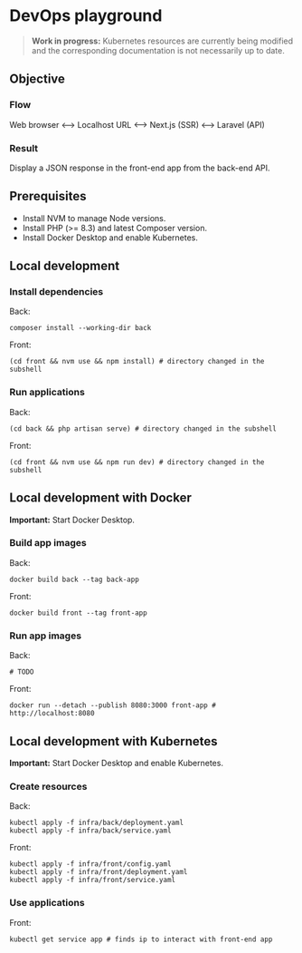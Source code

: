 # DevOps playground

> **Work in progress:** Kubernetes resources are currently being modified and the corresponding documentation is not necessarily up to date.

## Objective

### Flow

Web browser <--> Localhost URL <--> Next.js (SSR) <--> Laravel (API)

### Result

Display a JSON response in the front-end app from the back-end API.

## Prerequisites

- Install NVM to manage Node versions.
- Install PHP (>= 8.3) and latest Composer version.
- Install Docker Desktop and enable Kubernetes.

## Local development

### Install dependencies

Back:
```shell
composer install --working-dir back
```

Front:
```shell
(cd front && nvm use && npm install) # directory changed in the subshell
```

### Run applications

Back:
```shell
(cd back && php artisan serve) # directory changed in the subshell
```

Front:
```shell
(cd front && nvm use && npm run dev) # directory changed in the subshell
```

## Local development with Docker

**Important:** Start Docker Desktop.

### Build app images

Back:
```shell
docker build back --tag back-app
```

Front:
```shell
docker build front --tag front-app
```

### Run app images

Back:
```shell
# TODO
```

Front:
```shell
docker run --detach --publish 8080:3000 front-app # http://localhost:8080
```

## Local development with Kubernetes

**Important:** Start Docker Desktop and enable Kubernetes.

### Create resources

Back:
```shell
kubectl apply -f infra/back/deployment.yaml
kubectl apply -f infra/back/service.yaml
```

Front:
```shell
kubectl apply -f infra/front/config.yaml
kubectl apply -f infra/front/deployment.yaml
kubectl apply -f infra/front/service.yaml
```

### Use applications

Front:
```shell
kubectl get service app # finds ip to interact with front-end app
```
